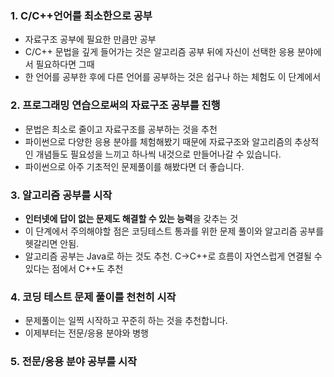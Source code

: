 ### 1. C/C++언어를 **최소한으로 공부**
- 자료구조 공부에 필요한 만큼만 공부
- C/C++ 문법을 깊게 들어가는 것은 알고리즘 공부 뒤에 자신이 선택한 응용 분야에서 필요하다면 그때
- 한 언어를 공부한 후에 다른 언어를 공부하는 것은 쉽구나 하는 체험도 이 단계에서 
### 2. **프로그래밍 연습으로써의 자료구조** 공부를 진행
- 문법은 최소로 줄이고 자료구조를 공부하는 것을 추천
- 파이썬으로 다양한 응용 분야를 체험해봤기 때문에 자료구조와 알고리즘의 추상적인 개념들도 필요성을 느끼고 하나씩 내것으로 만들어나갈 수 있습니다.
- 파이썬으로 아주 기초적인 문제풀이를 해봤다면 더 좋습니다.
### 3. **알고리즘 공부를 시작**
- **인터넷에 답이 없는 문제도 해결할 수 있는 능력**을 갖추는 것
- 이 단계에서 주의해야할 점은 코딩테스트 통과를 위한 문제 풀이와 알고리즘 공부를 헷갈리면 안됨.
- 알고리즘 공부는 Java로 하는 것도 추천.  C->C++로 흐름이 자연스럽게 연결될 수 있다는 점에서 C++도 추천
### 4. 코딩 테스트 **문제 풀이를 천천히 시작**
- 문제풀이는 일찍 시작하고 꾸준히 하는 것을 추천합니다. 
- 이제부터는 전문/응용 분야와 병행
### 5. **전문/응용 분야 공부를 시작**
